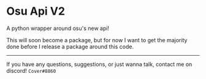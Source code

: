 # Osu Api V2
A python wrapper around osu's new api!

This will soon become a package, but for now I want to get the majority done before I release a package around this code.

-----
If you have any questions, suggestions, or just wanna talk, contact me on discord! `Cover#8860`

